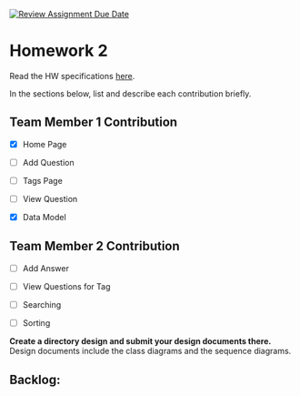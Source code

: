 [![Review Assignment Due Date](https://classroom.github.com/assets/deadline-readme-button-24ddc0f5d75046c5622901739e7c5dd533143b0c8e959d652212380cedb1ea36.svg)](https://classroom.github.com/a/Mvibic7M)
# Homework 2
Read the HW specifications [here](https://northeastern-my.sharepoint.com/:w:/g/personal/j_mitra_northeastern_edu/Ee5EyOzz3KlPoaqm2IFtL0YBfD9GE204MLqmaTNKiIEOSQ?e=CSPCfb).

In the sections below, list and describe each contribution briefly.

## Team Member 1 Contribution
- [X] Home Page
- [ ] Add Question
- [ ] Tags Page
- [ ] View Question
- [X] Data Model


## Team Member 2 Contribution
- [ ] Add Answer
- [ ] View Questions for Tag
- [ ] Searching
- [ ] Sorting





**Create a directory design and submit your design documents there.** Design documents include the class diagrams and the sequence diagrams.

## Backlog:

